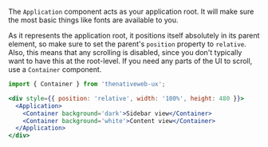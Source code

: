 The `Application` component acts as your application root. It will make sure the most basic things like fonts are available to you.

As it represents the application root, it positions itself absolutely in its parent element, so make sure to set the parent's `position` property to `relative`. Also, this means that any scrolling is disabled, since you don't typically want to have this at the root-level. If you need any parts of the UI to scroll, use a `Container` component.

```jsx
import { Container } from 'thenativeweb-ux';

<div style={{ position: 'relative', width: '100%', height: 480 }}>
  <Application>
    <Container background='dark'>Sidebar view</Container>
    <Container background='white'>Content view</Container>
  </Application>
</div>
```
